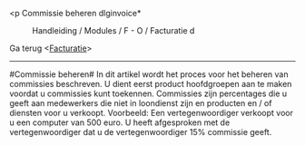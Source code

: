 <p<properties>
	<page>
		<title>Commissie beheren</title>
        <description>Commissie beheren</description>
        <context>dlginvoice*</context>
	</page>
	<menu>
		<position>Handleiding / Modules / F - O / Facturatie</position>
		<title>Commissie beheren</title>
		<sort>d</sort>
	</menu>
</properties>

Ga terug <[Facturatie](http://hybridsaas.support/pages/handleiding/modules/F-O/facturatie/Introductie)>

----------

#Commissie beheren#
In dit artikel wordt het proces voor het beheren van commissies beschreven. U dient eerst product hoofdgroepen aan te maken voordat u commissies kunt toekennen.
Commissies zijn percentages die u geeft aan medewerkers die niet in loondienst zijn en producten en / of diensten voor u verkoopt. Voorbeeld: Een vertegenwoordiger verkoopt voor u een computer van 500 euro. U heeft afgesproken met de vertegenwoordiger dat u de vertegenwoordiger 15% commissie geeft.
